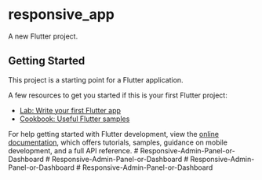 # responsive_app

A new Flutter project.

## Getting Started

This project is a starting point for a Flutter application.

A few resources to get you started if this is your first Flutter project:

- [Lab: Write your first Flutter app](https://docs.flutter.dev/get-started/codelab)
- [Cookbook: Useful Flutter samples](https://docs.flutter.dev/cookbook)

For help getting started with Flutter development, view the
[online documentation](https://docs.flutter.dev/), which offers tutorials,
samples, guidance on mobile development, and a full API reference.
#   R e s p o n s i v e - A d m i n - P a n e l - o r - D a s h b o a r d  
 #   R e s p o n s i v e - A d m i n - P a n e l - o r - D a s h b o a r d  
 #   R e s p o n s i v e - A d m i n - P a n e l - o r - D a s h b o a r d  
 #   R e s p o n s i v e - A d m i n - P a n e l - o r - D a s h b o a r d  
 